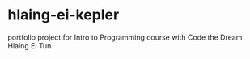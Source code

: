 # hlaing-ei-kepler
portfolio project for Intro to Programming course with Code the Dream
Hlaing Ei Tun
